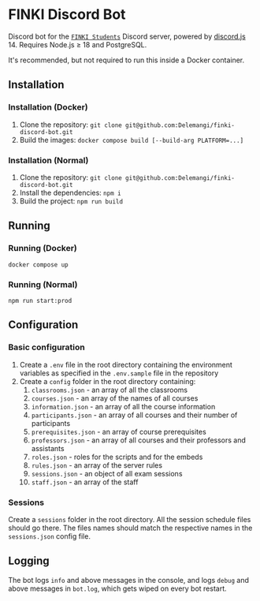 # FINKI Discord Bot

Discord bot for the [`FINKI Students`](https://discord.gg/finki-studenti-810997107376914444) Discord server, powered by [discord.js](https://github.com/discordjs/discord.js) 14. Requires Node.js ≥ 18 and PostgreSQL.

It's recommended, but not required to run this inside a Docker container.

## Installation

### Installation (Docker)

1. Clone the repository: `git clone git@github.com:Delemangi/finki-discord-bot.git`
2. Build the images: `docker compose build [--build-arg PLATFORM=...]`

### Installation (Normal)

1. Clone the repository: `git clone git@github.com:Delemangi/finki-discord-bot.git`
2. Install the dependencies: `npm i`
3. Build the project: `npm run build`

## Running

### Running (Docker)

`docker compose up`

### Running (Normal)

`npm run start:prod`

## Configuration

### Basic configuration

1. Create a `.env` file in the root directory containing the environment variables as specified in the `.env.sample` file in the repository
2. Create a `config` folder in the root directory containing:
   1. `classrooms.json` - an array of all the classrooms
   2. `courses.json` - an array of the names of all courses
   3. `information.json` - an array of all the course information
   4. `participants.json` - an array of all courses and their number of participants
   5. `prerequisites.json` - an array of course prerequisites
   6. `professors.json` - an array of all courses and their professors and assistants
   7. `roles.json` - roles for the scripts and for the embeds
   8. `rules.json` - an array of the server rules
   9. `sessions.json` - an object of all exam sessions
   10. `staff.json` - an array of the staff

### Sessions

Create a `sessions` folder in the root directory. All the session schedule files should go there. The files names should match the respective names in the `sessions.json` config file.

## Logging

The bot logs `info` and above messages in the console, and logs `debug` and above messages in `bot.log`, which gets wiped on every bot restart.
